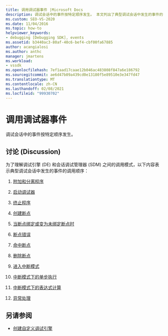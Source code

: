 ```yaml
---
title: 调用调试器事件 |Microsoft Docs
description: 调试会话中的事件按特定顺序发生。 本文列出了典型调试会话中发生的事件的调用顺序。
ms.custom: SEO-VS-2020
ms.date: 11/04/2016
ms.topic: how-to
helpviewer_keywords:
- debugging [Debugging SDK], events
ms.assetid: b3440ac3-80af-40c6-bef4-cbf00fa67885
author: acangialosi
ms.author: anthc
manager: jmartens
ms.workload:
- vssdk
ms.openlocfilehash: 7ef1aad17caae12b046ac483808f847a6e186792
ms.sourcegitcommit: ae6d47b09a439cd0e13180f5e89510e3e347fd47
ms.translationtype: MT
ms.contentlocale: zh-CN
ms.lasthandoff: 02/08/2021
ms.locfileid: "99930702"
---
```

# <a name="call-debugger-events"></a>调用调试器事件
调试会话中的事件按特定顺序发生。

## <a name="discussion"></a>讨论 (Discussion)
 为了理解调试引擎 (DE) 和会话调试管理器 (SDM) 之间的调用模式，以下内容表示典型调试会话中发生的事件的调用顺序：

1. [附加和分离程序](../../extensibility/debugger/attaching-and-detaching-to-a-program.md)

2. [启动调试器](../../extensibility/debugger/launching-the-debugger.md)

3. [终止程序](../../extensibility/debugger/terminating-a-program.md)

4. [创建断点](../../extensibility/debugger/creating-a-breakpoint.md)

5. [当断点绑定或变为未绑定断点时](../../extensibility/debugger/when-a-breakpoint-binds-or-becomes-unbound.md)

6. [断点错误](../../extensibility/debugger/breakpoint-errors.md)

7. [命中断点](../../extensibility/debugger/hitting-a-breakpoint.md)

8. [删除断点](../../extensibility/debugger/deleting-a-breakpoint.md)

9. [进入中断模式](../../extensibility/debugger/entering-break-mode.md)

10. [中断模式下的单步执行](../../extensibility/debugger/stepping-in-break-mode.md)

11. [中断模式下的表达式计算](../../extensibility/debugger/expression-evaluation-in-break-mode.md)

12. [异常处理](../../extensibility/debugger/exception-handling-visual-studio-sdk.md)

## <a name="see-also"></a>另请参阅
- [创建自定义调试引擎](../../extensibility/debugger/creating-a-custom-debug-engine.md)
